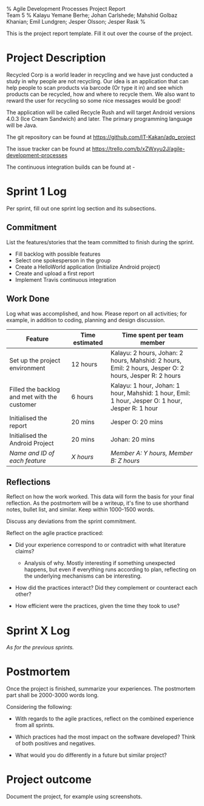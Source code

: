 % Agile Development Processes Project Report  
  Team 5
% Kalayu Yemane Berhe; Johan Carlshede; Mahshid Golbaz Khanian; Emil Lundgren; Jesper Olsson; Jesper Rask
%

This is the project report template.
Fill it out over the course of the project.

# Project Description
Recycled Corp is a world leader in recycling and we have just conducted a
study in why people are not recycling. Our idea is an application that can
help people to scan products via barcode (Or type it in) and see which
products can be recycled, how and where to recycle them. We also want to
reward the user for recycling so some nice messages would be good!

The application will be called Recycle Rush and will target Android versions
4.0.3 (Ice Cream Sandwich) and later. The primary programming language will
be Java.

The git repository can be found at https://github.com/IT-Kakan/adp_project

The issue tracker can be found at https://trello.com/b/xZWxyu2J/agile-development-processes

The continuous integration builds can be found at -

# Sprint 1 Log
Per sprint, fill out one sprint log section and its subsections.

## Commitment
List the features/stories that the team committed to finish during the sprint.

- Fill backlog with possible features
- Select one spokesperson in the group
- Create a HelloWorld application (Initialize Android project)
- Create and upload a first report
- Implement Travis continuous integration

## Work Done
Log what was accomplished, and how.
Please report on all activities; for example, in addition to coding, planning and design discussion.

Feature | Time estimated | Time spent per team member
--------|----------------|--------
Set up the project environment | 12 hours | Kalayu: 2 hours, Johan: 2 hours, Mahshid: 2 hours, Emil: 2 hours, Jesper O: 2 hours, Jesper R: 2 hours  
Filled the backlog and met with the customer | 6 hours | Kalayu: 1 hour, Johan: 1 hour, Mahshid: 1 hour, Emil: 1 hour, Jesper O: 1 hour, Jesper R: 1 hour
Initialised the report | 20 mins | Jesper O: 20 mins
Initialised the Android Project | 20 mins | Johan: 20 mins
*Name and ID of each feature* | *X hours* | *Member A: Y hours, Member B: Z hours*


## Reflections
Reflect on how the work worked.
This data will form the basis for your final reflection.
As the postmortem will be a writeup, it's fine to use shorthand notes, bullet list, and similar.
Keep within 1000-1500 words.

Discuss any deviations from the sprint commitment.

Reflect on the agile practice practiced:

- Did your experience correspond to or contradict with what literature claims?

    - Analysis of why. Mostly interesting if something unexpected happens, but even
      if everything runs according to plan, reflecting on the underlying mechanisms
      can be interesting.

- How did the practices interact?
  Did they complement or counteract each other?

- How efficient were the practices, given the time they took to use?


# Sprint X Log
*As for the previous sprints.*


# Postmortem
Once the project is finished, summarize your experiences.
The postmortem part shall be 2000-3000 words long.

Considering the following:

- With regards to the agile practices, reflect on the combined experience from all sprints.

- Which practices had the most impact on the software developed?
  Think of both positives and negatives.

- What would you do differently in a future but similar project?


# Project outcome
Document the project, for example using screenshots.
